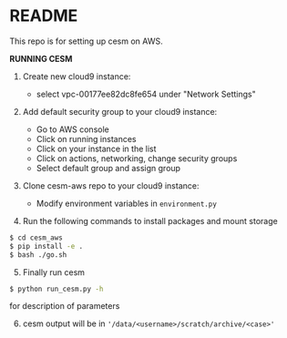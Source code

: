 # README #

This repo is for setting up cesm on AWS.

**RUNNING CESM**

1. Create new cloud9 instance:   
   - select vpc-00177ee82dc8fe654 under "Network Settings"

2. Add default security group to your cloud9 instance:    
   - Go to AWS console  
   - Click on running instances  
   - Click on your instance in the list  
   - Click on actions, networking, change security groups  
   - Select default group and assign group

3. Clone cesm-aws repo to your cloud9 instance:    
   - Modify environment variables in `environment.py`

4. Run the following commands to install packages and mount storage
```bash
$ cd cesm_aws
$ pip install -e .
$ bash ./go.sh  
```

5. Finally run cesm
```bash    
$ python run_cesm.py -h
```
for description of parameters  

6. cesm output will be in `'/data/<username>/scratch/archive/<case>'`
